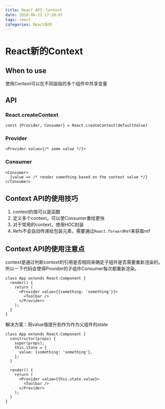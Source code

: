 ```yaml
---
title: React API：Context
date: 2018-06-23 17:29:07
tags: react
categories: React系列
---
```


# React新的Context
## When to use
使用Context可以在不同层级的多个组件中共享变量

## API
### React.createContext
```
const {Provider, Consumer} = React.createContext(defaultValue)
```

### Provider
```
<Provider value={/* some value */}>
```

### Consumer
```
<Consumer>
  {value => /* render something based on the context value */}
</Consumer>
```
 
 ## Context API的使用技巧
 1. context的值可以是函数
 2. 定义多个context，可以使Consumer重绘更快
 3. 对于常用的context，使用HOC封装
 4. Refs不会自动传递给包装元素，需要通过`React.forwardRef`来获取ref
 
## Context API的使用注意点
context是通过判断context的引用是否相同来确定子组件是否需要重新渲染的。所以一下代码会使得Provider的子组件Consumer每次都重新渲染。
```
class App extends React.Component {
  render() {
    return (
      <Provider value={{something: 'something'}}>
        <Toolbar />
      </Provider>
    );
  }
}
```

解决方案：将value值提升到作为作为父组件的state
```
class App extends React.Component {
  constructor(props) {
    super(props);
    this.state = {
      value: {something: 'something'},
    };
  }

  render() {
    return (
      <Provider value={this.state.value}>
        <Toolbar />
      </Provider>
    );
  }
}
```
